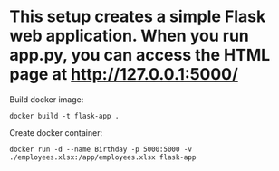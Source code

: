 # This setup creates a simple Flask web application. When you run app.py, you can access the HTML page at http://127.0.0.1:5000/


Build docker image:
```
docker build -t flask-app .
```

Create docker container:
```
docker run -d --name Birthday -p 5000:5000 -v ./employees.xlsx:/app/employees.xlsx flask-app
```
